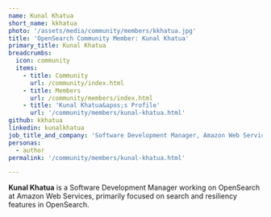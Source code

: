 ```yaml
---
name: Kunal Khatua
short_name: kkhatua
photo: '/assets/media/community/members/kkhatua.jpg'
title: 'OpenSearch Community Member: Kunal Khatua'
primary_title: Kunal Khatua
breadcrumbs:
  icon: community
  items:
    - title: Community
      url: /community/index.html
    - title: Members
      url: /community/members/index.html
    - title: 'Kunal Khatua&apos;s Profile'
      url: '/community/members/kunal-khatua.html'
github: kkhatua
linkedin: kunalkhatua
job_title_and_company: 'Software Development Manager, Amazon Web Services'
personas:
  - author
permalink: '/community/members/kunal-khatua.html'

---
```


**Kunal Khatua** is a Software Development Manager working on OpenSearch at Amazon Web Services, primarily focused on search and resiliency features in OpenSearch. 